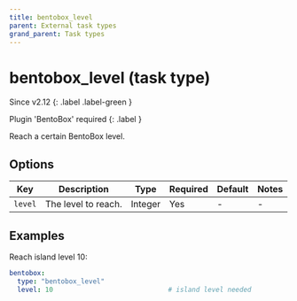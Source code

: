 ```yaml
---
title: bentobox_level
parent: External task types
grand_parent: Task types
---
```


# bentobox_level (task type)

Since v2.12
{: .label .label-green }

Plugin 'BentoBox' required
{: .label }

Reach a certain BentoBox level.

## Options

| Key     | Description         | Type    | Required | Default | Notes |
|---------|---------------------|---------|----------|---------|-------|
| `level` | The level to reach. | Integer | Yes      | \-      | \-    |

## Examples

Reach island level 10:

``` yaml
bentobox:
  type: "bentobox_level"
  level: 10                             # island level needed
```
